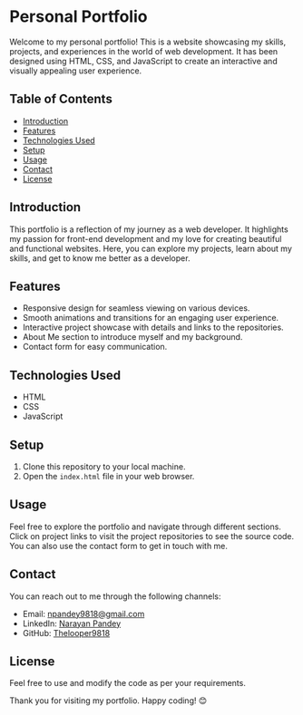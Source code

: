 # Personal Portfolio

Welcome to my personal portfolio! This is a website showcasing my skills, projects, and experiences in the world of web development. It has been designed using HTML, CSS, and JavaScript to create an interactive and visually appealing user experience.

## Table of Contents
- [Introduction](#introduction)
- [Features](#features)
- [Technologies Used](#technologies-used)
- [Setup](#setup)
- [Usage](#usage)
- [Contact](#contact)
- [License](#license)

## Introduction
This portfolio is a reflection of my journey as a web developer. It highlights my passion for front-end development and my love for creating beautiful and functional websites. Here, you can explore my projects, learn about my skills, and get to know me better as a developer.

## Features
- Responsive design for seamless viewing on various devices.
- Smooth animations and transitions for an engaging user experience.
- Interactive project showcase with details and links to the repositories.
- About Me section to introduce myself and my background.
- Contact form for easy communication.

## Technologies Used
- HTML
- CSS
- JavaScript

## Setup
1. Clone this repository to your local machine.
2. Open the `index.html` file in your web browser.

## Usage
Feel free to explore the portfolio and navigate through different sections. Click on project links to visit the project repositories to see the source code. You can also use the contact form to get in touch with me.

## Contact
You can reach out to me through the following channels:
- Email: [npandey9818@gmail.com](mailto:npandey9818@gmail.com)
- LinkedIn: [Narayan Pandey](https://www.linkedin.com/in/narayan-pandey-aa0592267/)
- GitHub: [Thelooper9818](https://github.com/Thelooper9818)

## License
Feel free to use and modify the code as per your requirements.

Thank you for visiting my portfolio. Happy coding! 😊

